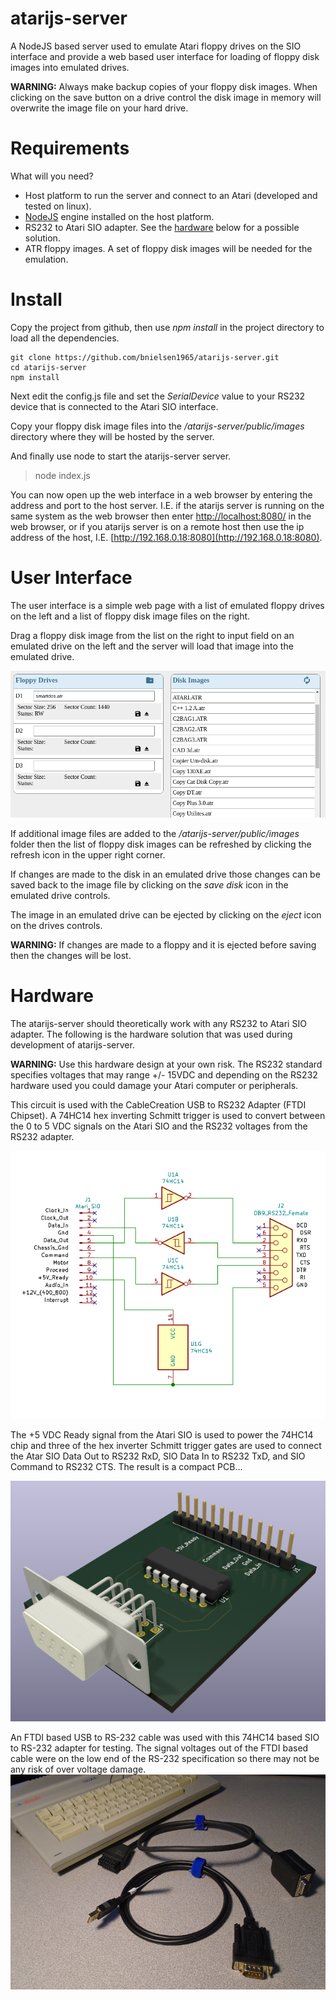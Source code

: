 # atarijs-server

A NodeJS based server used to emulate Atari floppy drives on the SIO interface and
provide a web based user interface for loading of floppy disk images into emulated
drives.

**WARNING:** Always make backup copies of your floppy disk images. When clicking
on the save button on a drive control the disk image in memory will overwrite the
image file on your hard drive.


# Requirements

What will you need?
- Host platform to run the server and connect to an Atari (developed and tested on linux).
- [NodeJS](https://nodejs.org) engine installed on the host platform.
- RS232 to Atari SIO adapter. See the [hardware](#hardware) below for a possible solution.
- ATR floppy images. A set of floppy disk images will be needed for the emulation.


# Install

Copy the project from github, then use *npm install* in the project directory to
load all the dependencies.

```shell
git clone https://github.com/bnielsen1965/atarijs-server.git
cd atarijs-server
npm install
```

Next edit the config.js file and set the *SerialDevice* value to your RS232 device
that is connected to the Atari SIO interface.

Copy your floppy disk image files into the */atarijs-server/public/images* directory
where they will be hosted by the server.

And finally use node to start the atarijs-server server.
> node index.js

You can now open up the web interface in a web browser by entering the address and
port to the host server. I.E. if the atarijs server is running on the same system
as the web browser then enter [http://localhost:8080/](http://localhost:8080/) in
the web browser, or if you atarijs server is on a remote host then use the ip address
of the host, I.E. [http://192.168.0.18:8080](http://192.168.0.18:8080).


# User Interface

The user interface is a simple web page with a list of emulated floppy drives
on the left and a list of floppy disk image files on the right.

Drag a floppy disk image from the list on the right to input field on an
emulated drive on the left and the server will load that image into the
emulated drive.

![screenshot](public/img/atarijs-ss.png?raw=true "screenshot")

If additional image files are added to the */atarijs-server/public/images*
folder then the list of floppy disk images can be refreshed by clicking the
refresh icon in the upper right corner.

If changes are made to the disk in an emulated drive those changes can be
saved back to the image file by clicking on the *save disk* icon in the
emulated drive controls.

The image in an emulated drive can be ejected by clicking on the *eject* icon
on the drives controls.

**WARNING:** If changes are made to a floppy and it is ejected before saving
then the changes will be lost.


# Hardware

The atarijs-server should theoretically work with any RS232 to Atari SIO
adapter. The following is the hardware solution that was used during
development of atarijs-server.

**WARNING:** Use this hardware design at your own risk. The RS232 standard
specifies voltages that may range +/- 15VDC and depending on the RS232
hardware used you could damage your Atari computer or peripherals.

This circuit is used with the CableCreation USB to RS232 Adapter (FTDI
Chipset). A 74HC14 hex inverting Schmitt trigger is used to convert between
the 0 to 5 VDC signals on the Atari SIO and the RS232 voltages from the
RS232 adapter.

![schematic](public/img/schematic.png?raw=true "schematic")

The +5 VDC Ready signal from the Atari SIO is used to power the 74HC14 chip
and three of the hex inverter Schmitt trigger gates are used to connect the
Atar SIO Data Out to RS232 RxD, SIO Data In to RS232 TxD, and SIO Command
to RS232 CTS. The result is a compact PCB...

![pcb](public/img/pcb.png?raw=true "pcb")

An FTDI based USB to RS-232 cable was used with this 74HC14 based SIO to RS-232
adapter for testing. The signal voltages out of the FTDI based cable were on the
low end of the RS-232 specification so there may not be any risk of over voltage
damage.
![pcb](public/img/cables.png?raw=true "cables")
